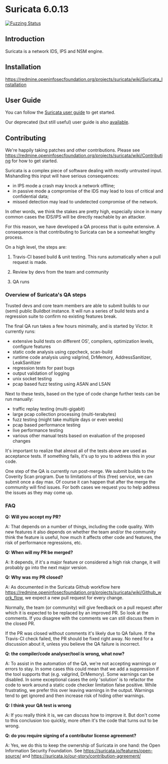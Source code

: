 Suricata 6.0.13
========

[![Fuzzing Status](https://oss-fuzz-build-logs.storage.googleapis.com/badges/suricata.svg)](https://bugs.chromium.org/p/oss-fuzz/issues/list?sort=-opened&can=1&q=proj:suricata)

Introduction
------------

Suricata is a network IDS, IPS and NSM engine.


Installation
------------

https://redmine.openinfosecfoundation.org/projects/suricata/wiki/Suricata_Installation

User Guide
----------

You can follow the [Suricata user guide](https://suricata.readthedocs.io/en/latest/) to get started.

Our deprecated (but still useful) user guide is also [available](https://redmine.openinfosecfoundation.org/projects/suricata/wiki/Suricata_User_Guide).


Contributing
------------

We're happily taking patches and other contributions. Please see https://redmine.openinfosecfoundation.org/projects/suricata/wiki/Contributing for how to get started.

Suricata is a complex piece of software dealing with mostly untrusted input. Mishandling this input will have serious consequences:

* in IPS mode a crash may knock a network offline;
* in passive mode a compromise of the IDS may lead to loss of critical and confidential data;
* missed detection may lead to undetected compromise of the network.

In other words, we think the stakes are pretty high, especially since in many common cases the IDS/IPS will be directly reachable by an attacker.

For this reason, we have developed a QA process that is quite extensive. A consequence is that contributing to Suricata can be a somewhat lengthy process.

On a high level, the steps are:

1. Travis-CI based build & unit testing. This runs automatically when a pull request is made.

2. Review by devs from the team and community

3. QA runs




### Overview of Suricata's QA steps

Trusted devs and core team members are able to submit builds to our (semi) public Buildbot instance. It will run a series of build tests and a regression suite to confirm no existing features break.

The final QA run takes a few hours minimally, and is started by Victor. It currently runs:

- extensive build tests on different OS', compilers, optimization levels, configure features
- static code analysis using cppcheck, scan-build
- runtime code analysis using valgrind, DrMemory, AddressSanitizer, LeakSanitizer
- regression tests for past bugs
- output validation of logging
- unix socket testing
- pcap based fuzz testing using ASAN and LSAN

Next to these tests, based on the type of code change further tests can be run manually:

- traffic replay testing (multi-gigabit)
- large pcap collection processing (multi-terabytes)
- fuzz testing (might take multiple days or even weeks)
- pcap based performance testing
- live performance testing
- various other manual tests based on evaluation of the proposed changes


It's important to realize that almost all of the tests above are used as acceptance tests. If something fails, it's up to you to address this in your code.


One step of the QA is currently run post-merge. We submit builds to the Coverity Scan program. Due to limitations of this (free) service, we can submit once a day max.
Of course it can happen that after the merge the community will find issues. For both cases we request you to help address the issues as they may come up.




### FAQ

__Q: Will you accept my PR?__

A: That depends on a number of things, including the code quality. With new features it also depends on whether the team and/or the community think the feature is useful, how much it affects other code and features, the risk of performance regressions, etc.


__Q: When will my PR be merged?__

A: It depends, if it's a major feature or considered a high risk change, it will probably go into the next major version.


__Q: Why was my PR closed?__

A: As documented in the Suricata Github workflow here https://redmine.openinfosecfoundation.org/projects/suricata/wiki/Github_work_flow, we expect a new pull request for every change.

Normally, the team (or community) will give feedback on a pull request after which it is expected to be replaced by an improved PR. So look at the comments. If you disagree with the comments we can still discuss them in the closed PR.

If the PR was closed without comments it's likely due to QA failure. If the Travis-CI check failed, the PR should be fixed right away. No need for a discussion about it, unless you believe the QA failure is incorrect.


__Q: the compiler/code analyser/tool is wrong, what now?__

A: To assist in the automation of the QA, we're not accepting warnings or errors to stay. In some cases this could mean that we add a suppression if the tool supports that (e.g. valgrind, DrMemory). Some warnings can be disabled. In some exceptional cases the only 'solution' is to refactor the code to work around a static code checker limitation false positive. While frustrating, we prefer this over leaving warnings in the output. Warnings tend to get ignored and then increase risk of hiding other warnings.


__Q: I think your QA test is wrong__

A: If you really think it is, we can discuss how to improve it. But don't come to this conclusion too quickly, more often it's the code that turns out to be wrong.


__Q: do you require signing of a contributor license agreement?__

A: Yes, we do this to keep the ownership of Suricata in one hand: the Open Information Security Foundation. See https://suricata.io/features/open-source/ and https://suricata.io/our-story/contribution-agreement/
